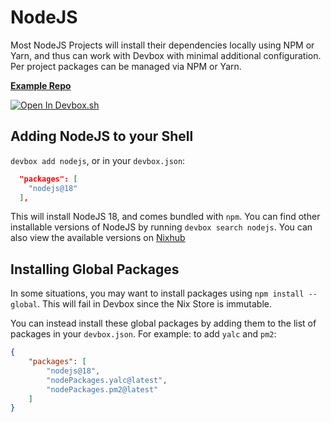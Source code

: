 # NodeJS

Most NodeJS Projects will install their dependencies locally using NPM or Yarn, and thus can work with Devbox with minimal additional configuration. Per project packages can be managed via NPM or Yarn.

[**Example Repo**](https://github.com/jetify-com/devbox/tree/main/examples/development/nodejs)

[![Open In Devbox.sh](https://jetify.com/img/devbox/open-in-devbox.svg)](https://devbox.sh/open/templates/node-npm)

## Adding NodeJS to your Shell

`devbox add nodejs`, or in your `devbox.json`:

```json
  "packages": [
    "nodejs@18"
  ],
```

This will install NodeJS 18, and comes bundled with `npm`. You can find other installable versions of NodeJS by running `devbox search nodejs`. You can also view the available versions on [Nixhub](https://www.nixhub.io/packages/nodejs)

## Installing Global Packages

In some situations, you may want to install packages using `npm install --global`. This will fail in Devbox since the Nix Store is immutable.

You can instead install these global packages by adding them to the list of packages in your `devbox.json`. For example: to add `yalc` and `pm2`:

```json
{
    "packages": [
        "nodejs@18",
        "nodePackages.yalc@latest",
        "nodePackages.pm2@latest"
    ]
}
```
